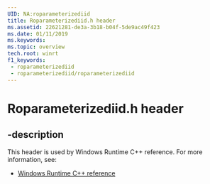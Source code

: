 ```yaml
---
UID: NA:roparameterizediid
title: Roparameterizediid.h header
ms.assetid: 22621281-de3a-3b18-b04f-5de9ac49f423
ms.date: 01/11/2019
ms.keywords: 
ms.topic: overview
tech.root: winrt
f1_keywords:
 - roparameterizediid
 - roparameterizediid/roparameterizediid
---
```


# Roparameterizediid.h header


## -description

This header is used by Windows Runtime C++ reference. For more information, see:

- [Windows Runtime C++ reference](../_winrt/index.md)

